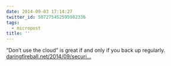 ```yaml
---
date: 2014-09-03 17:14:27
twitter_id: 507275452595982336
tags:
  - micropost
title: ''
---
```


“Don’t use the cloud” is great if and only if you back up regularly.  [daringfireball.net/2014/09/securi…](http://daringfireball.net/2014/09/security_tradeoffs)
